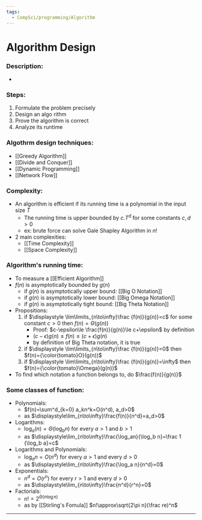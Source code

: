 ```yaml
---
tags:
  - CompSci/programming/Algorithm
---
```

# Algorithm Design
### Description:
- 
### Steps:
1. Formulate the problem precisely
2. Design an algo rithm
3. Prove the algorithm is correct
4. Analyze its runtime
### Algothrm design techniques:
- [[Greedy Algorithm]]
- [[Divide and Conquer]]
- [[Dynamic Programming]]
- [[Network Flow]]
### Complexity:
- An algorithm is efficient if its running time is a polynomial in the input size $T$
	- The running time is upper bounded by $c.T^d$ for some constants $c,d>0$
	- ex: brute force can solve Gale Shapley Algorithm in $n!$
- 2 main complexities:
	- [[Time Complexity]]
	- [[Space Complexity]]
### Algorithm's running time:
- To measure a [[Efficient Algorithm]]
- $f(n)$ is asymptotically bounded by $g(n)$
	- if $g(n)$ is asymptotically upper bound: [[Big O Notation]]
	- if $g(n)$ is asymptotically lower bound: [[Big Omega Notation]]
	- if $g(n)$ is asymptotically tight bound: [[Big Theta Notation]]
- Propositions:
	1. if $\displaystyle \lim\limits_{n\to\infty}\frac {f(n)}{g(n)}=c$ for some constant $c>0$ then $f(n)=\Theta(g(n))$
		- Proof: $c-\epsilon\le \frac{f(n)}{g(n)}\le c+\epsilon$ by definition
		- $(c-\epsilon)g(n)\le f(n)\le (c+\epsilon)g(n)$
		- by definition of Big Theta notation, it is true
	2. if $\displaystyle \lim\limits_{n\to\infty}\frac {f(n)}{g(n)}=0$ then $f(n)={\color{tomato}O}(g(n))$
	3. if $\displaystyle \lim\limits_{n\to\infty}\frac {f(n)}{g(n)}=\infty$ then $f(n)={\color{tomato}\Omega}(g(n))$
- To find which notation a function belongs to, do $\frac{f(n)}{g(n)}$
### Some classes of function:
- Polynomials:
	- $f(n)=\sum^d_{k=0} a_kn^k=O(n^d), a_d>0$
	- as $\displaystyle\lim_{n\to\infty}\frac{f(n)}{n^d}=a_d>0$
- Logarithms:
	- $\log_a(n)=\Theta(\log_b n)$ for every $a>1$ and $b>1$
	- as $\displaystyle\lim_{n\to\infty}\frac{\log_an}{\log_b n}=\frac 1 {\log_b a}=c$
- Logarithms and Polynomials:
	- $\log_a n=O(n^d)$ for every $a>1$ and every $d>0$
	- as $\displaystyle\lim_{n\to\infty}\frac{\log_a n}{n^d}=0$
- Exponentials:
	- $n^d=O(r^n)$ for every $r>1$ and every $d>0$
	- as $\displaystyle\lim_{n\to\infty}\frac{n^d}{r^n}=0$ 
- Factorials:
	- $n!=2^{\Theta(n\log n)}$
	- as by [[Stirling's Fomula]] $n!\approx\sqrt{2\pi n}(\frac re)^n$
---